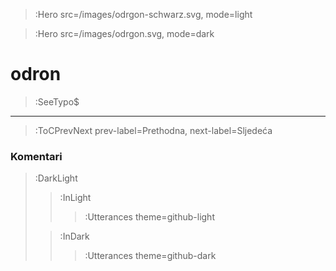 > :Hero src=/images/odrgon-schwarz.svg,
>       mode=light

> :Hero src=/images/odrgon.svg,
>       mode=dark

# odron

> :SeeTypo$

****




> :ToCPrevNext prev-label=Prethodna, next-label=Sljedeća

### Komentari

> :DarkLight
> > :InLight
> >
> > > :Utterances theme=github-light
>
> > :InDark
> >
> > > :Utterances theme=github-dark